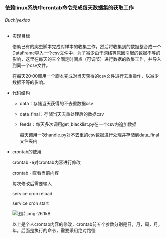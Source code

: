 ### 依赖linux系统中crontab命令完成每天数据集的获取工作

###### Buchiyexiao

- 实现目标

  借助已有的爬虫脚本完成对样本的收集工作，然后将收集到的数据整合成一个DataFrame导入一个csv文件中，为了减少由于网络等原因引起的数据不等的影响，这里在每天的三个固定时间点（可调节）进行数据的收集工作，并导入到同一个csv文件。

  在每天20:00调用一个脚本完成对当天获得的csv文件进行去重操作，以减少数据不等的影响。

- 代码结构

  - data：存储当天获得的不去重数据csv

  - data_final：存储当天去重处理后的数据csv

  - feeds：每天多次调用get_blacklist.py在一个csv内追加数据

     每天调用一次handle.py对不去重的csv数据进行处理并存储到data_final文件夹内

- crontab的使用

  crontab -e对crontab内容进行修改

  crontab -l查看当前内容

  每次修改后需要输入

  service cron reload

  service cron start

  ![图片.png-26.1kB](http://static.zybuluo.com/buchiyexiao/rpyh9buzb977r4webdpc0d9q/%E5%9B%BE%E7%89%87.png)

  以上是个人crontab内容的修改，crontab前五个参数分别是日，月，周，月，年。后面是执行的命令，需要采用绝对路径